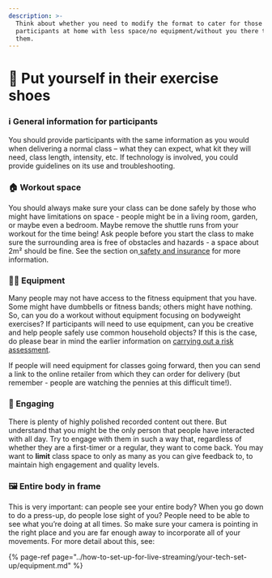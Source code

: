 ```yaml
---
description: >-
  Think about whether you need to modify the format to cater for those
  participants at home with less space/no equipment/without you there to guide
  them.
---
```


# 👟 Put yourself in their exercise shoes

### ℹ️ General information for participants

You should provide participants with the same information as you would when delivering a normal class – what they can expect, what kit they will need, class length, intensity, etc. If technology is involved, you could provide guidelines on its use and troubleshooting.

### 🏠 Workout space

You should always make sure your class can be done safely by those who might have limitations on space - people might be in a living room, garden, or maybe even a bedroom. Maybe remove the shuttle runs from your workout for the time being! Ask people before you start the class to make sure the surrounding area is free of obstacles and hazards - a space about 2m² should be fine. See the section on[ safety and insurance](safety-and-insurance.md#space-risk-assessment) for more information.

### 🏋️‍♀️ Equipment

Many people may not have access to the fitness equipment that you have. Some might have dumbbells or fitness bands; others might have nothing. So, can you do a workout without equipment focusing on bodyweight exercises? If participants will need to use equipment, can you be creative and help people safely use common household objects? If this is the case, do please bear in mind the earlier information on [carrying out a risk assessment](safety-and-insurance.md#space-risk-assessment).

If people will need equipment for classes going forward, then you can send a link to the online retailer from which they can order for delivery \(but remember - people are watching the pennies at this difficult time!\).

### 🤳 Engaging

There is plenty of highly polished recorded content out there. But understand that you might be the only person that people have interacted with all day. Try to engage with them in such a way that, regardless of whether they are a first-timer or a regular, they want to come back. You may want to **limit** class space to only as many as you can give feedback to, to maintain high engagement and quality levels.

### 🖼 Entire body in frame

This is very important: can people see your entire body? When you go down to do a press-up, do people lose sight of you? People need to be able to see what you’re doing at all times. So make sure your camera is pointing in the right place and you are far enough away to incorporate all of your movements. For more detail about this, see:

{% page-ref page="../how-to-set-up-for-live-streaming/your-tech-set-up/equipment.md" %}

